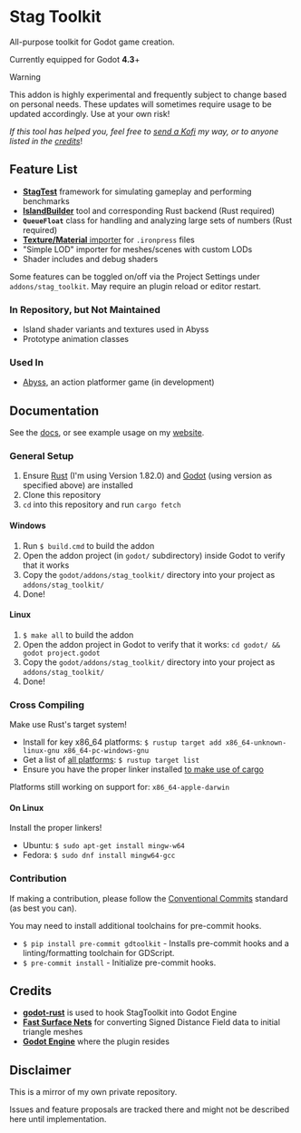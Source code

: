 # Stag Toolkit

All-purpose toolkit for Godot game creation.

Currently equipped for Godot **4.3**+

> [!WARNING]
> This addon is highly experimental and frequently subject to change based on personal needs.
> These updates will sometimes require usage to be updated accordingly.
> Use at your own risk!

*If this tool has helped you, feel free to [send a Kofi](https://ko-fi.com/stagmath) my way, or to anyone listed in the [credits](#credits)*!

## Feature List

- **[StagTest](docs/tools/stagtest.md)** framework for simulating gameplay and performing benchmarks
- **[IslandBuilder](https://alanocull.com/island_builder.html)** tool and corresponding Rust backend (Rust required)
- **`QueueFloat`** class for handling and analyzing large sets of numbers (Rust required)
- [**Texture/Material** importer](docs/tools/ironpress.md) for `.ironpress` files
- "Simple LOD" importer for meshes/scenes with custom LODs
- Shader includes and debug shaders

Some features can be toggled on/off via the Project Settings under `addons/stag_toolkit`. May require an plugin reload or editor restart.

### In Repository, but Not Maintained
- Island shader variants and textures used in Abyss
- Prototype animation classes

### Used In

- [Abyss](https://stagmath.itch.io/abyss-demo), an action platformer game (in development)

## Documentation

See the [docs](docs/), or see example usage on my [website](https://alanocull.com/).

### General Setup

1. Ensure [Rust](https://www.rust-lang.org/) (I'm using Version 1.82.0) and [Godot](https://godotengine.org/download/archive/) (using version as specified above) are installed
2. Clone this repository
3. `cd` into this repository and run `cargo fetch`

#### Windows

1. Run `$ build.cmd` to build the addon
2. Open the addon project (in `godot/` subdirectory) inside Godot to verify that it works
3. Copy the `godot/addons/stag_toolkit/` directory into your project as `addons/stag_toolkit/`
4. Done!

#### Linux

1. `$ make all` to build the addon
2. Open the addon project in Godot to verify that it works: `cd godot/ && godot project.godot`
3. Copy the `godot/addons/stag_toolkit/` directory into your project as `addons/stag_toolkit/`
4. Done!

### Cross Compiling

Make use Rust's target system!

- Install for key x86_64 platforms: `$ rustup target add x86_64-unknown-linux-gnu x86_64-pc-windows-gnu`
- Get a list of [all platforms](https://doc.rust-lang.org/nightly/rustc/platform-support.html): `$ rustup target list`
- Ensure you have the proper linker installed [to make use of cargo](https://stackoverflow.com/a/62853319)

Platforms still working on support for: `x86_64-apple-darwin`

#### On Linux

Install the proper linkers!

- Ubuntu: `$ sudo apt-get install mingw-w64`
- Fedora: `$ sudo dnf install mingw64-gcc`

### Contribution

If making a contribution, please follow the [Conventional Commits](https://www.conventionalcommits.org/en/v1.0.0/) standard (as best you can).

You may need to install additional toolchains for pre-commit hooks.

- `$ pip install pre-commit gdtoolkit` - Installs pre-commit hooks and a linting/formatting toolchain for GDScript.
- `$ pre-commit install` - Initialize pre-commit hooks.

## Credits

- **[godot-rust](https://godot-rust.github.io/)** is used to hook StagToolkit into Godot Engine
- **[Fast Surface Nets](https://github.com/bonsairobo/fast-surface-nets-rs)** for converting Signed Distance Field data to initial triangle meshes
- **[Godot Engine](https://godotengine.org/)** where the plugin resides

## Disclaimer

This is a mirror of my own private repository.

Issues and feature proposals are tracked there and might not be described here until implementation.
